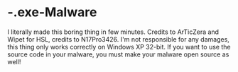 # -.exe-Malware
I literally made this boring thing in few minutes. Credits to ArTicZera and Wipet for HSL, credits to N17Pro3426. I'm not responsible for any damages, this thing only works correctly on Windows XP 32-bit. If you want to use the source code in your malware, you must make your malware open source as well!
